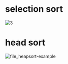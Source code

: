 # selection sort
![3](https://user-images.githubusercontent.com/26092150/43294025-58078d96-910b-11e8-93e0-fb1dfb47b4fd.JPG)

# head sort
![file_heapsort-example](https://upload.wikimedia.org/wikipedia/commons/4/4d/Heapsort-example.gif)
